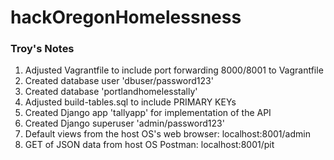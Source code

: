 # hackOregonHomelessness

### Troy's Notes

1. Adjusted Vagrantfile to include port forwarding 8000/8001 to Vagrantfile
2. Created database user 'dbuser/password123'
3. Created database 'portlandhomelesstally'
4. Adjusted build-tables.sql to include PRIMARY KEYs
5. Created Django app 'tallyapp' for implementation of the API
6. Created Django superuser 'admin/password123'
7. Default views from the host OS's web browser:
    localhost:8001/admin
8. GET of JSON data from host OS Postman:
    localhost:8001/pit
